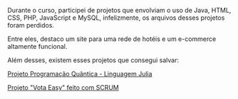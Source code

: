 Durante o curso, participei de projetos que envolviam o uso de Java, HTML, CSS, PHP, JavaScript e MySQL, infelizmente, os arquivos desses projetos foram perdidos. 

Entre eles, destaco um site para uma rede de hotéis e um e-commerce altamente funcional.

Além desses, existem esses projetos que consegui salvar: 

[Projeto Programação Quântica - Linguagem Julia](../Programacao_Quantica-Linguagem_Julia)

[Projeto "Vota Easy" feito com SCRUM](../Vota_Easy-SCRUM)
